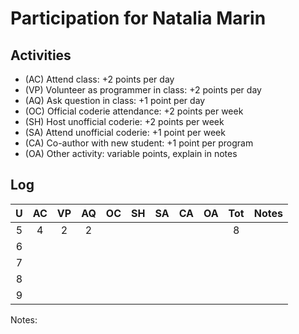 Participation for Natalia Marin
===============================

## Activities ## 

+ (AC) Attend class: +2 points per day
+ (VP) Volunteer as programmer in class: +2 points per day
+ (AQ) Ask question in class: +1 point per day
+ (OC) Official coderie attendance: +2 points per week
+ (SH) Host unofficial coderie: +2 points per week
+ (SA) Attend unofficial coderie: +1 point per week
+ (CA) Co-author with new student: +1 point per program
+ (OA) Other activity: variable points, explain in notes

## Log ##

| U | AC | VP | AQ | OC | SH | SA | CA | OA | Tot | Notes
|:-:|:--:|:--:|:--:|:--:|:--:|:--:|:--:|:--:|:---:|:--------
| 5 | 4  | 2  | 2  |    |    |    |    |    |  8  |
| 6 |    |    |    |    |    |    |    |    |     |
| 7 |    |    |    |    |    |    |    |    |     |
| 8 |    |    |    |    |    |    |    |    |     |
| 9 |    |    |    |    |    |    |    |    |     |

Notes:

